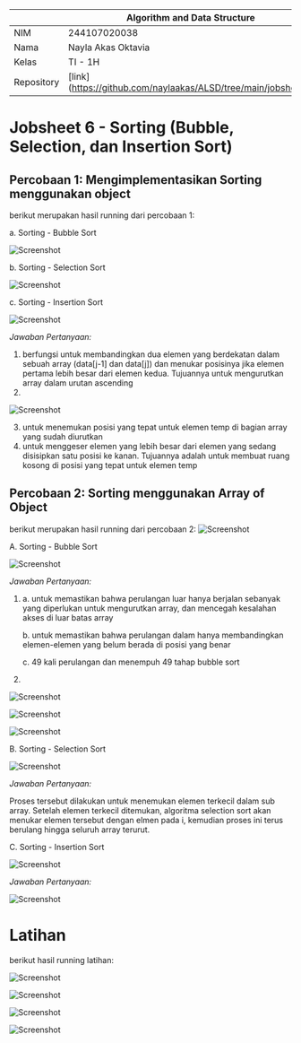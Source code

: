 |  | Algorithm and Data Structure |
|--|--|
| NIM |  244107020038|
| Nama |  Nayla Akas Oktavia|
| Kelas | TI - 1H |
| Repository | [link] (https://github.com/naylaakas/ALSD/tree/main/jobsheet6) |

# Jobsheet 6 - Sorting (Bubble, Selection, dan Insertion Sort)
## Percobaan 1: Mengimplementasikan Sorting menggunakan object

berikut merupakan hasil running dari percobaan 1:

a. Sorting - Bubble Sort

![Screenshot](output/p1a.png)

b. Sorting - Selection Sort

![Screenshot](output/p1b.png)

c. Sorting - Insertion Sort

![Screenshot](output/p1c.png)

*Jawaban Pertanyaan:* 
1. berfungsi untuk membandingkan dua elemen yang berdekatan dalam sebuah array (data[j-1] dan data[j]) dan menukar posisinya jika elemen pertama lebih besar dari elemen kedua. Tujuannya untuk mengurutkan array dalam urutan ascending
2. 
![Screenshot](output/p1no2.png)

3. untuk menemukan posisi yang tepat untuk elemen temp di bagian array yang sudah diurutkan
4. untuk menggeser elemen yang lebih besar dari elemen yang sedang disisipkan satu posisi ke kanan. Tujuannya adalah untuk membuat ruang kosong di posisi yang tepat untuk elemen temp

## Percobaan 2: Sorting menggunakan Array of Object

berikut merupakan hasil running dari percobaan 2:
![Screenshot](output/p2sblm.png)

A. Sorting - Bubble Sort

![Screenshot](output/p2bs.png)

*Jawaban Pertanyaan:* 

1.  a. untuk memastikan bahwa perulangan luar hanya berjalan sebanyak yang diperlukan untuk mengurutkan array, dan mencegah kesalahan akses di luar batas array

    b. untuk memastikan bahwa perulangan dalam hanya membandingkan elemen-elemen yang belum berada di posisi yang benar

    c. 49 kali perulangan dan menempuh 49 tahap bubble sort

2. 
![Screenshot](output/p2input.png)

![Screenshot](output/p2data.png)

![Screenshot](output/p2bubble.png)

B. Sorting - Selection Sort

![Screenshot](output/p2ss.png)

*Jawaban Pertanyaan:*

Proses tersebut dilakukan untuk menemukan elemen terkecil dalam sub array. Setelah elemen terkecil ditemukan, algoritma selection sort akan menukar elemen tersebut dengan elmen pada i, kemudian proses ini terus berulang hingga seluruh array terurut.

C. Sorting - Insertion Sort

![Screenshot](output/p2is.png)

*Jawaban Pertanyaan:*

![Screenshot](output/p2c.png)

# Latihan
berikut hasil running latihan:

![Screenshot](output/lat1.png)

![Screenshot](output/lat2.png)

![Screenshot](output/lat3.png)

![Screenshot](output/lat4&5.png)
